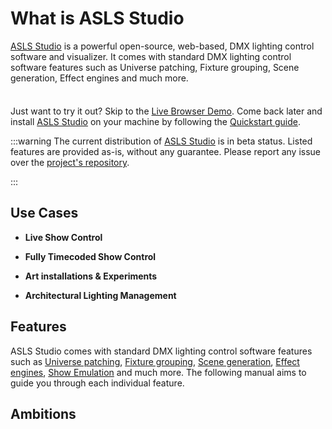 # What is ASLS Studio

[ASLS Studio](https://asls.io/studio) is a powerful open-source, web-based, DMX lighting control software and visualizer. It comes with standard DMX lighting control software features such as Universe patching, Fixture grouping, Scene generation, Effect engines and much more.

<div class="tip custom-block" style="padding-top: 8px">

Just want to try it out? Skip to the [Live Browser Demo](https://asls.io/studio/live). Come back later and install [ASLS Studio](https://asls.io/studio) on your machine by following the [Quickstart guide](#). 

</div>

:::warning
The current distribution of [ASLS Studio](https://asls.io/studio) is in beta status. Listed features are provided as-is, without any guarantee. Please report any issue over the [project's repository](https://github.com/ASLS-org/studio). 

:::


## Use Cases

- **Live Show Control**

- **Fully Timecoded Show Control**

- **Art installations & Experiments**

- **Architectural Lighting Management**

## Features
ASLS Studio comes with standard DMX lighting control software features such as [Universe patching](/workflow/patching/), [Fixture grouping](/workflow/grouping/), [Scene generation](/workflow/scenes/), [Effect engines](/workflow/effects/), [Show Emulation](/interface/visualizer/) and much more. The following manual aims to guide you through each individual feature.

## Ambitions
